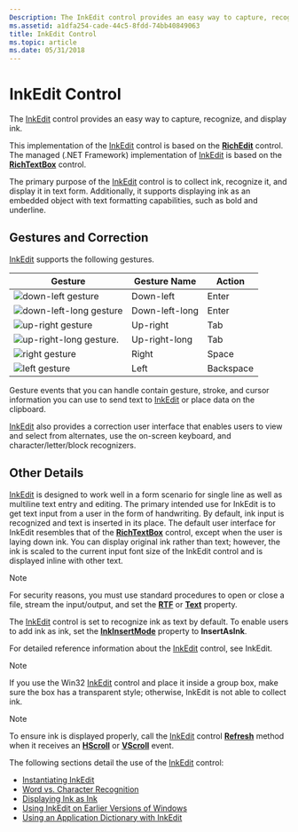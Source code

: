 ```yaml
---
Description: The InkEdit control provides an easy way to capture, recognize, and display ink.
ms.assetid: a1dfa254-cade-44c5-8fdd-74bb40849063
title: InkEdit Control
ms.topic: article
ms.date: 05/31/2018
---
```


# InkEdit Control

The [InkEdit](inkedit-control-reference.md) control provides an easy way to capture, recognize, and display ink.

This implementation of the [InkEdit](inkedit-control-reference.md) control is based on the [**RichEdit**](/windows/desktop/api/richole/nn-richole-iricheditole) control. The managed (.NET Framework) implementation of [InkEdit](/previous-versions/ms835842(v=msdn.10)) is based on the [**RichTextBox**](/previous-versions/windows/) control.

The primary purpose of the [InkEdit](inkedit-control-reference.md) control is to collect ink, recognize it, and display it in text form. Additionally, it supports displaying ink as an embedded object with text formatting capabilities, such as bold and underline.

## Gestures and Correction

[InkEdit](inkedit-control-reference.md) supports the following gestures.



| Gesture                                                                    | Gesture Name              | Action               |
|----------------------------------------------------------------------------|---------------------------|----------------------|
| ![down-left gesture](images/d8b00c0a-f450-4f71-980f-3bca1b558e4c.gif)      | Down-left<br/>      | Enter<br/>     |
| ![down-left-long gesture](images/b8cb23b5-b947-477d-922f-2ffb42756804.gif) | Down-left-long<br/> | Enter<br/>     |
| ![up-right gesture](images/02c34d24-c2d7-404f-b99a-742ba6de7f0c.gif)       | Up-right<br/>       | Tab<br/>       |
| ![up-right-long gesture.](images/5e3522d3-2920-4a86-86ae-f29b01d93993.gif) | Up-right-long<br/>  | Tab<br/>       |
| ![right gesture](images/864cf4e1-2619-49cf-ac96-72994232e465.jpg)          | Right<br/>          | Space<br/>     |
| ![left gesture](images/ce60cc20-1769-428d-80de-7f47c86021fb.jpg)           | Left<br/>           | Backspace<br/> |



 

Gesture events that you can handle contain gesture, stroke, and cursor information you can use to send text to [InkEdit](inkedit-control-reference.md) or place data on the clipboard.

[InkEdit](inkedit-control-reference.md) also provides a correction user interface that enables users to view and select from alternates, use the on-screen keyboard, and character/letter/block recognizers.

## Other Details

[InkEdit](inkedit-control-reference.md) is designed to work well in a form scenario for single line as well as multiline text entry and editing. The primary intended use for InkEdit is to get text input from a user in the form of handwriting. By default, ink input is recognized and text is inserted in its place. The default user interface for InkEdit resembles that of the [**RichTextBox**](/previous-versions/windows/) control, except when the user is laying down ink. You can display original ink rather than text; however, the ink is scaled to the current input font size of the InkEdit control and is displayed inline with other text.

> [!Note]  
> For security reasons, you must use standard procedures to open or close a file, stream the input/output, and set the [**RTF**](/windows/desktop/api/inked/nf-inked-iinkedit-get_selrtf) or [**Text**](/windows/desktop/api/inked/nf-inked-iinkedit-get_seltext) property.

 

The [InkEdit](inkedit-control-reference.md) control is set to recognize ink as text by default. To enable users to add ink as ink, set the [**InkInsertMode**](/windows/desktop/api/inked/nf-inked-iinkedit-get_inkinsertmode) property to **InsertAsInk**.

For detailed reference information about the [InkEdit](inkedit-control-reference.md) control, see InkEdit.

> [!Note]  
> If you use the Win32 [InkEdit](inkedit-control-reference.md) control and place it inside a group box, make sure the box has a transparent style; otherwise, InkEdit is not able to collect ink.

 

> [!Note]  
> To ensure ink is displayed properly, call the [InkEdit](inkedit-control-reference.md) control [**Refresh**](/windows/desktop/api/inked/nf-inked-iinkedit-refresh) method when it receives an [**HScroll**](/dotnet/api/system.windows.forms.richtextbox.hscroll?view=netcore-3.1) or [**VScroll**](/dotnet/api/system.windows.forms.richtextbox.vscroll?view=netcore-3.1) event.

 

The following sections detail the use of the [InkEdit](inkedit-control-reference.md) control:

-   [Instantiating InkEdit](instantiating-inkedit.md)
-   [Word vs. Character Recognition](word-vs--character-recognition.md)
-   [Displaying Ink as Ink](displaying-ink-as-ink.md)
-   [Using InkEdit on Earlier Versions of Windows](using-inkedit-on-earlier-versions-of-windows.md)
-   [Using an Application Dictionary with InkEdit](using-an-application-dictionary-with-inkedit.md)

 

